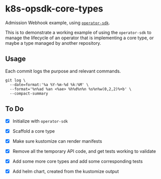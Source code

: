 # k8s-opsdk-core-types

Admission Webhook example, using [`operator-sdk`](https://github.com/operator-framework/operator-sdk).

This is to demonstrate a working example of using the `operator-sdk` to manage
the lifecycle of an operator that is implementing a core type,
or maybe a type managed by another repository.

## Usage

Each commit logs the purpose and relevant commands.

```shell
git log \
  --date=format:'%a %Y-%m-%d %k:%M' \
  --format='%n%ad %an <%ae> %h%d%n%n %s%n%w(0,2,2)%+b' \
  --compact-summary
```

## To Do

- [x] Initialize with `operator-sdk`

- [x] Scaffold a core type

- [x] Make sure kustomize can render manifests

- [x] Remove all the temporary API code, and get tests working to validate

- [x] Add some more core types and add some corresponding tests

- [x] Add helm chart, created from the kustomize output
